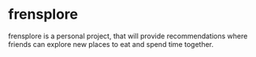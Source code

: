 # frensplore
frensplore is a personal project, that will provide recommendations where friends can explore new places to eat and spend time together.
